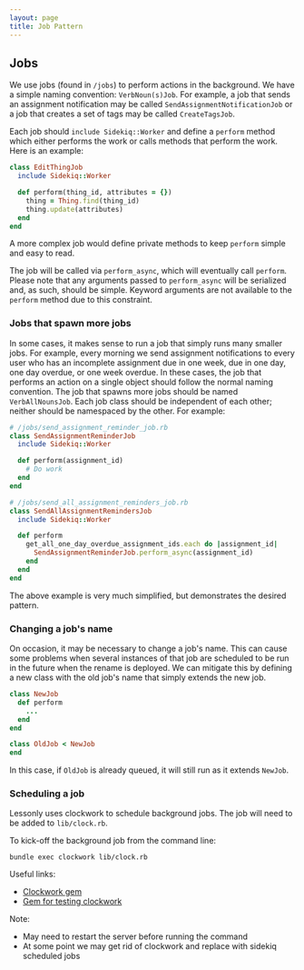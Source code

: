 ```yaml
---
layout: page
title: Job Pattern
---
```


## Jobs

We use jobs (found in `/jobs`) to perform actions in the background. We have a simple naming convention: `VerbNoun(s)Job`. For example, a job that sends an assignment notification may be called `SendAssignmentNotificationJob` or a job that creates a set of tags may be called `CreateTagsJob`.

Each job should `include Sidekiq::Worker` and define a `perform` method which either performs the work or calls methods that perform the work. Here is an example:

```ruby
class EditThingJob
  include Sidekiq::Worker

  def perform(thing_id, attributes = {})
    thing = Thing.find(thing_id)
    thing.update(attributes)
  end
end
```

A more complex job would define private methods to keep `perform` simple and easy to read.

The job will be called via `perform_async`, which will eventually call `perform`. Please note that any arguments passed to `perform_async` will be serialized and, as such, should be simple. Keyword arguments are not available to the `perform` method due to this constraint.

### Jobs that spawn more jobs

In some cases, it makes sense to run a job that simply runs many smaller jobs. For example, every morning we send assignment notifications to every user who has an incomplete assignment due in one week, due in one day, one day overdue, or one week overdue. In these cases, the job that performs an action on a single object should follow the normal naming convention. The job that spawns more jobs should be named `VerbAllNounsJob`. Each job class should be independent of each other; neither should be namespaced by the other. For example:

```ruby
# /jobs/send_assignment_reminder_job.rb
class SendAssignmentReminderJob
  include Sidekiq::Worker

  def perform(assignment_id)
    # Do work
  end
end

# /jobs/send_all_assignment_reminders_job.rb
class SendAllAssignmentRemindersJob
  include Sidekiq::Worker

  def perform
    get_all_one_day_overdue_assignment_ids.each do |assignment_id|
      SendAssignmentReminderJob.perform_async(assignment_id)
    end
  end
end
```

The above example is very much simplified, but demonstrates the desired pattern.

### Changing a job's name

On occasion, it may be necessary to change a job's name. This can cause some problems when several instances of that job are scheduled to be run in the future when the rename is deployed. We can mitigate this by defining a new class with the old job's name that simply extends the new job.

```ruby
class NewJob
  def perform
    ...
  end
end

class OldJob < NewJob
end
```

In this case, if `OldJob` is already queued, it will still run as it extends `NewJob`.

### Scheduling a job

Lessonly uses clockwork to schedule background jobs. The job will need to be added to `lib/clock.rb`.

To kick-off the background job from the command line:
```
bundle exec clockwork lib/clock.rb
```

Useful links:
 - [Clockwork gem](https://github.com/adamwiggins/clockwork)
 - [Gem for testing clockwork](https://github.com/kevin-j-m/clockwork-test)

Note:
 - May need to restart the server before running the command
 - At some point we may get rid of clockwork and replace with sidekiq scheduled jobs
